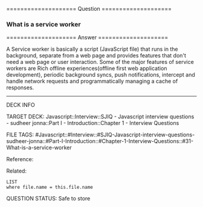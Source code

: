 ==================== Question ====================  

### What is a service worker  

==================== Answer ====================  

A Service worker is basically a script (JavaScript file) that runs in the
background, separate from a web page and provides features that don't need a web
page or user interaction. Some of the major features of service workers are Rich
offline experiences(offline first web application development), periodic
background syncs, push notifications, intercept and handle network requests and
programmatically managing a cache of responses.

---

DECK INFO

TARGET DECK: Javascript::Interview::SJIQ - Javascript interview questions -
sudheer jonna::Part I - Introduction::Chapter 1 - Interview Questions

FILE TAGS:
#Javascript::#Interview::#SJIQ-Javascript-interview-questions-sudheer-jonna::#Part-I-Introduction::#Chapter-1-Interview-Questions::#31-What-is-a-service-worker

Reference:

Related:

```dataview
LIST
where file.name = this.file.name
```

QUESTION STATUS: Safe to store
